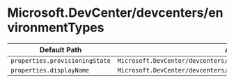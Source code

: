 # Microsoft.DevCenter/devcenters/environmentTypes

| Default Path | Alias |
|---|---|
| `properties.provisioningState` | `Microsoft.DevCenter/devcenters/environmentTypes/provisioningState` |
| `properties.displayName` | `Microsoft.DevCenter/devcenters/environmentTypes/displayName` |

